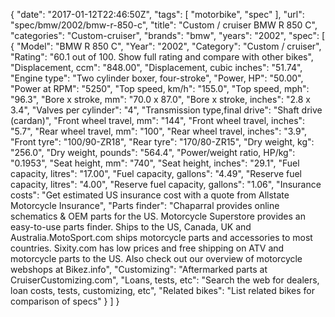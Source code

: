 {
    "date": "2017-01-12T22:46:50Z",
    "tags": [
        "motorbike",
        "spec"
    ],
    "url": "spec\/bmw\/2002\/bmw-r-850-c",
    "title": "Custom \/ cruiser BMW R 850 C",
    "categories": "Custom-cruiser",
    "brands": "bmw",
    "years": "2002",
    "spec": [
        {
            "Model": "BMW R 850 C",
            "Year": "2002",
            "Category": "Custom \/ cruiser",
            "Rating": "60.1 out of 100. Show full rating and compare with other bikes",
            "Displacement, ccm": "848.00",
            "Displacement, cubic inches": "51.74",
            "Engine type": "Two cylinder boxer, four-stroke",
            "Power, HP": "50.00",
            "Power at RPM": "5250",
            "Top speed, km\/h": "155.0",
            "Top speed, mph": "96.3",
            "Bore x stroke, mm": "70.0 x 87.0",
            "Bore x stroke, inches": "2.8 x 3.4",
            "Valves per cylinder": "4",
            "Transmission type,final drive": "Shaft drive (cardan)",
            "Front wheel travel, mm": "144",
            "Front wheel travel, inches": "5.7",
            "Rear wheel travel, mm": "100",
            "Rear wheel travel, inches": "3.9",
            "Front tyre": "100\/90-ZR18",
            "Rear tyre": "170\/80-ZR15",
            "Dry weight, kg": "256.0",
            "Dry weight, pounds": "564.4",
            "Power\/weight ratio, HP\/kg": "0.1953",
            "Seat height, mm": "740",
            "Seat height, inches": "29.1",
            "Fuel capacity, litres": "17.00",
            "Fuel capacity, gallons": "4.49",
            "Reserve fuel capacity, litres": "4.00",
            "Reserve fuel capacity, gallons": "1.06",
            "Insurance costs": "Get estimated US insurance cost with a quote from Allstate Motorcycle Insurance",
            "Parts finder": "Chaparral provides online schematics & OEM parts for the US.   Motorcycle Superstore provides an easy-to-use parts finder. Ships to the US, Canada, UK and Australia.MotoSport.com ships motorcycle parts and accessories to most countries.    Sixity.com has low prices and free shipping on ATV and motorcycle parts to the US. Also check out our overview of motorcycle webshops at Bikez.info",
            "Customizing": "Aftermarked parts at CruiserCustomizing.com",
            "Loans, tests, etc": "Search the web for dealers, loan costs, tests, customizing, etc",
            "Related bikes": "List related bikes for comparison of specs"
        }
    ]
}